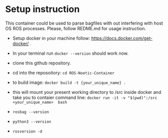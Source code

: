 # Setup instruction
This container could be used to parse bagfiles with out interfering with host OS ROS processes. Please, follow REDME.md for usage instruction.

- Setup docker in your machine follow: https://docs.docker.com/get-docker/ .
- In your terminal run `docker --version` should work now.
- clone this github repository.
- cd into the reposoitory:  `cd ROS-Noetic-Container` 
- to build image:  `docker build -t {your_unique_name} .`
- this will mount your present working directory to /src inside docker and take you to contaier command line:  `docker run -it -v "$(pwd)":/src <your_unique_name>  bash` 

- `rosbag --version`
- `python3 --version`
- `rosversion -d`